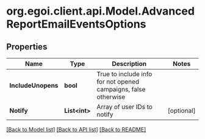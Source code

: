 
# org.egoi.client.api.Model.AdvancedReportEmailEventsOptions

## Properties

Name | Type | Description | Notes
------------ | ------------- | ------------- | -------------
**IncludeUnopens** | **bool** | True to include info for not opened campaigns, false otherwise | 
**Notify** | **List&lt;int&gt;** | Array of user IDs to notify | [optional] 

[[Back to Model list]](../README.md#documentation-for-models)
[[Back to API list]](../README.md#documentation-for-api-endpoints)
[[Back to README]](../README.md)

